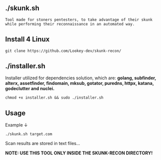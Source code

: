 ## ./skunk.sh

    Tool made for stoners pentesters, to take advantage of their skunk while performing their reconnaissance in an automated way.

## Install 4 Linux
    git clone https://github.com/Lookey-dev/skunk-recon/
    
## ./installer.sh

Installer utilized for dependencies solution, which are: **golang, subfinder, alterx, assetfinder, findomain, mksub, gotator, puredns, httpx, katana, godeclutter and nuclei.**

    chmod +x installer.sh && sudo ./installer.sh
    
## Usage

Example ↓

    ./skunk.sh target.com

Scan results are stored in text files...

**NOTE: USE THIS TOOL ONLY INSIDE THE SKUNK-RECON DIRECTORY!**
